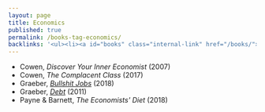 ```yaml
---
layout: page
title: Economics
published: true
permalink: /books-tag-economics/
backlinks: '<ul><li><a id="books" class="internal-link" href="/books/">Books</a></li></ul>'
---
```


* Cowen, _Discover Your Inner Economist_ (2007) 
* Cowen, _The Complacent Class_ (2017) 
* Graeber, _<a id="graeber-bullshit-jobs" class="internal-link" href="/graeber-bullshit-jobs/">Bullshit Jobs</a>_ (2018) 
* Graeber, _<a id="graeber-debt" class="internal-link" href="/graeber-debt/">Debt</a>_ (2011) 
* Payne & Barnett, _The Economists' Diet_ (2018) 
